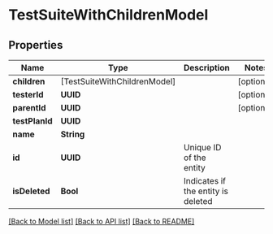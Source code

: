 # TestSuiteWithChildrenModel

## Properties
Name | Type | Description | Notes
------------ | ------------- | ------------- | -------------
**children** | [TestSuiteWithChildrenModel] |  | [optional] 
**testerId** | **UUID** |  | [optional] 
**parentId** | **UUID** |  | [optional] 
**testPlanId** | **UUID** |  | 
**name** | **String** |  | 
**id** | **UUID** | Unique ID of the entity | 
**isDeleted** | **Bool** | Indicates if the entity is deleted | 

[[Back to Model list]](../README.md#documentation-for-models) [[Back to API list]](../README.md#documentation-for-api-endpoints) [[Back to README]](../README.md)


